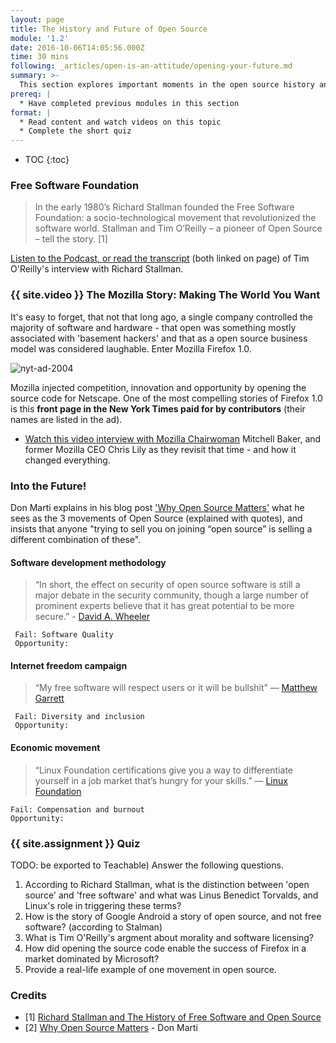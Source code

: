 ```yaml
---
layout: page
title: The History and Future of Open Source
module: '1.2'
date: 2016-10-06T14:05:56.000Z
time: 30 mins
following: _articles/open-is-an-attitude/opening-your-future.md
summary: >-
  This section explores important moments in the open source history and it's influence on the rich ecosystem we see today.
prereq: |
  * Have completed previous modules in this section
format: |
  * Read content and watch videos on this topic
  * Complete the short quiz
---
```


* TOC
{:toc}

### Free Software Foundation

> In the early 1980’s Richard Stallman founded the Free Software Foundation: a socio-technological movement that revolutionized the software world. Stallman and Tim O’Reilly – a pioneer of Open Source – tell the story. [1]

[Listen to the Podcast, or read the transcript](http://www.cmpod.net/all-transcripts/history-open-source-free-software-text/) (both linked on page) of Tim O'Reilly's interview with Richard Stallman.

### {{ site.video }} The Mozilla Story: Making The World You Want

It's easy to forget, that not that long ago, a single company controlled the majority of software and hardware - that open was something mostly associated with 'basement hackers' and that as a open source business model was considered laughable.   Enter Mozilla Firefox 1.0.

![nyt-ad-2004]({{site.baseurl}}/img/nyt_ad_2004.png)

Mozilla injected competition, innovation and opportunity by opening the source code for Netscape.  One of the most compelling stories of Firefox 1.0 is this **front page in the New York Times paid for by contributors** (their names are listed in the ad).

* [Watch this video interview with Mozilla Chairwoman](https://techcrunch.com/2015/09/16/the-mozilla-story-making-the-world-you-want/) Mitchell Baker, and former Mozilla CEO Chris Lily as they revisit that time - and how it changed everything.

### Into the Future!
Don Marti explains in his blog post ['Why Open Source Matters'](https://blog.zgp.org/misc/why-open-source-matters/) what he sees as the 3 movements of Open Source (explained with quotes), and insists that anyone "trying to sell you on joining “open source” is selling a different combination of these".


#### Software development methodology
> “In short, the effect on security of open source software is still a major debate in the security community, though a large number of prominent experts believe that it has great potential to be more secure.” -  [David A. Wheeler](https://www.dwheeler.com/secure-programs/Secure-Programs-HOWTO/open-source-security.html)
>  
     Fail: Software Quality
     Opportunity:

#### Internet freedom campaign
> “My free software will respect users or it will be bullshit” — [Matthew Garrett](https://mjg59.dreamwidth.org/32686.html)
>  
     Fail: Diversity and inclusion
     Opportunity:

#### Economic movement

> “Linux Foundation certifications give you a way to differentiate yourself in a job market that’s hungry for your skills.” — [Linux Foundation](https://training.linuxfoundation.org/certification)
> 
    Fail: Compensation and burnout
    Opportunity:

### {{ site.assignment }} Quiz
TODO: be exported to Teachable)
Answer the following questions.

1. According to Richard Stallman, what is the distinction between 'open source' and 'free software' and what was Linus Benedict Torvalds, and Linux's role in triggering these terms?
3. How is the story of Google Android a story of open source, and not free software?  (according to Stalman)
4. What is Tim O'Reilly's argment about morality and software licensing?
5. How did opening the source code enable the success of Firefox in a market dominated by Microsoft?
6. Provide a real-life example of one movement in open source.

### Credits

- [1] [Richard Stallman and The History of Free Software and Open Source](http://www.cmpod.net/all-transcripts/history-open-source-free-software-text/)
- [2] [Why Open Source Matters](https://blog.zgp.org/misc/why-open-source-matters/) - Don Marti